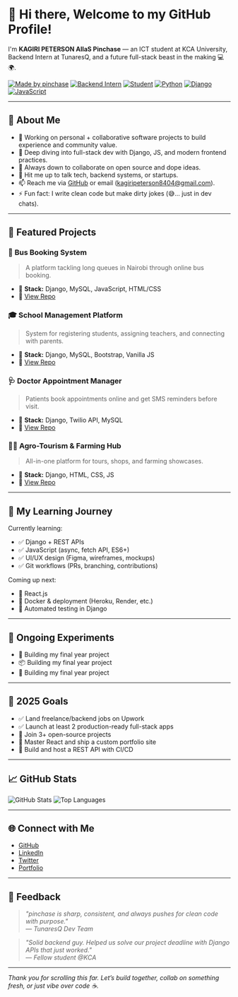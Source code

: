 # 👋 Hi there, Welcome to my GitHub Profile!

I'm **KAGIRI PETERSON AlIaS Pinchase** — an ICT student at KCA University, Backend Intern at TunaresQ, and a future full-stack beast in the making 💻🌍.

[![Made by pinchase](https://img.shields.io/badge/Made%20with❤️%20by-pinchase-blue?style=flat-square)](https://github.com/pinchase)
[![Backend Intern](https://img.shields.io/badge/Role-Backend%20Dev%20Intern-purple?style=flat-square)](https://github.com/pinchase)
[![Student](https://img.shields.io/badge/Student-KCA%20University-orange?style=flat-square)](https://kca.ac.ke)
[![Python](https://img.shields.io/badge/Python-3.x-yellow?style=flat-square&logo=python)](https://www.python.org/)
[![Django](https://img.shields.io/badge/Django-Web%20Framework-092E20?style=flat-square&logo=django&logoColor=white)](https://www.djangoproject.com/)
[![JavaScript](https://img.shields.io/badge/JavaScript-ES6+-F7DF1E?style=flat-square&logo=javascript&logoColor=black)](https://developer.mozilla.org/en-US/docs/Web/JavaScript)

---

## 🚀 About Me

- 🔭 Working on personal + collaborative software projects to build experience and community value.
- 🌱 Deep diving into full-stack dev with Django, JS, and modern frontend practices.
- 👯 Always down to collaborate on open source and dope ideas.
- 💬 Hit me up to talk tech, backend systems, or startups.
- 📫 Reach me via [GitHub](https://github.com/pinchase) or email (kagiripeterson8404@gmail.com).
- ⚡ Fun fact: I write clean code but make dirty jokes (😅... just in dev chats).

---

## 📁 Featured Projects

### 🚌 **Bus Booking System**
> A platform tackling long queues in Nairobi through online bus booking.

- 🔧 **Stack:** Django, MySQL, JavaScript, HTML/CSS  
- 🔗 [View Repo](https://github.com/pinchase/bus-booking-system)



### 🎓 **School Management Platform**
> System for registering students, assigning teachers, and connecting with parents.

- 🔧 **Stack:** Django, MySQL, Bootstrap, Vanilla JS  
- 🔗 [View Repo](https://github.com/pinchase/school-mgmt)



### 🩺 **Doctor Appointment Manager**
> Patients book appointments online and get SMS reminders before visit.

- 🔧 **Stack:** Django, Twilio API, MySQL  
- 🔗 [View Repo](https://github.com/pinchase/doctor-appointment)



### 🧑‍🌾 **Agro-Tourism & Farming Hub**
> All-in-one platform for tours, shops, and farming showcases.

- 🔧 **Stack:** Django, HTML, CSS, JS  
- 🔗 [View Repo](https://github.com/pinchase/agrotour-hub)

---

## 🧠 My Learning Journey

Currently learning:

- ✅ Django + REST APIs
- ✅ JavaScript (async, fetch API, ES6+)
- ✅ UI/UX design (Figma, wireframes, mockups)
- ✅ Git workflows (PRs, branching, contributions)

Coming up next:

- 🔄 React.js
- 🔄 Docker & deployment (Heroku, Render, etc.)
- 🔄 Automated testing in Django

---

## 🧪 Ongoing Experiments

- 🚧 Building  my final year project
- 📦 Building  my final year project
- 🧪 Building  my final year project

---

## 🎯 2025 Goals

- ✅ Land freelance/backend jobs on Upwork
- ✅ Launch at least 2 production-ready full-stack apps
- 🔄 Join 3+ open-source projects
- 🔄 Master React and ship a custom portfolio site
- 🔄 Build and host a REST API with CI/CD

---

## 📈 GitHub Stats

![GitHub Stats](https://github-readme-stats.vercel.app/api?username=pinchase&show_icons=true&theme=default)
![Top Languages](https://github-readme-stats.vercel.app/api/top-langs/?username=pinchase&layout=compact&theme=default)

---

## 🌐 Connect with Me

- [GitHub](https://github.com/pinchase)
- [LinkedIn](https://linkedin.com/in/peterson-kagiri)
- [Twitter](https://twitter.com/pin_chase) 
- [Portfolio](https://mohpinchase.github.io/Final_portifolio/)

---

## 💬 Feedback

> *"pinchase is sharp, consistent, and always pushes for clean code with purpose."*  
— *TunaresQ Dev Team*

> *"Solid backend guy. Helped us solve our project deadline with Django APIs that just worked."*  
— *Fellow student @KCA*

---

*Thank you for scrolling this far. Let’s build together, collab on something fresh, or just vibe over code ☕.*
